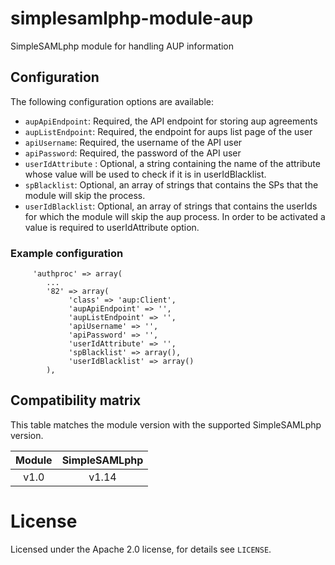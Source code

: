 # simplesamlphp-module-aup
SimpleSAMLphp module for handling AUP information

## Configuration

The following configuration options are available:
  - `aupApiEndpoint`: Required, the API endpoint for storing aup agreements
  - `aupListEndpoint`: Required, the endpoint for aups list page of the user
  - `apiUsername`: Required, the username of the API user
  - `apiPassword`: Required, the password of the API user
  - `userIdAttribute` : Optional, a string containing the name of the attribute whose value will be used to check if it is in userIdBlacklist.
  - `spBlacklist`: Optional, an array of strings that contains the SPs that the module will skip the process.
  - `userIdBlacklist`: Optional, an array of strings that contains the userIds for which the module will skip the aup process. In order to be activated a value is required to userIdAttribute option.

### Example configuration

```
     'authproc' => array(
        ...
        '82' => array(
             'class' => 'aup:Client',
             'aupApiEndpoint' => '',
             'aupListEndpoint' => '',
             'apiUsername' => '',
             'apiPassword' => '',
             'userIdAttribute' => '',
             'spBlacklist' => array(),
             'userIdBlacklist' => array()
        ),
```

## Compatibility matrix

This table matches the module version with the supported SimpleSAMLphp version.

| Module |  SimpleSAMLphp |
|:------:|:--------------:|
| v1.0   | v1.14          |

# License

Licensed under the Apache 2.0 license, for details see `LICENSE`.